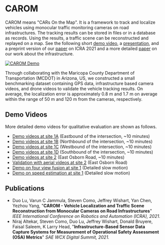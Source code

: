# CAROM

CAROM means "CARs On the Map". It is a framework to track and localize vehicles using monocular traffic monitoring cameras on road infrastructures. The tracking results can be stored in files or in a database as records. Using the results, a traffic scene can be reconstructed and replayed on a map. See the following short [demo video](https://youtu.be/2OQ2Pf1BeHc), a [presentation](https://youtu.be/rbA0ppKy9Dc), and a preprint version of our [paper](https://arxiv.org/abs/2104.00893) on ICRA 2021 and a more detailed [paper](https://www.researchgate.net/profile/Jeffrey-Wishart/publication/350640893_Infrastructure-Based_Sensor_Data_Capture_Systems_for_Measurement_of_Operational_Safety_Assessment_OSA_Metrics/links/606b966c92851c91b1a6c16b/Infrastructure-Based-Sensor-Data-Capture-Systems-for-Measurement-of-Operational-Safety-Assessment-OSA-Metrics.pdf) on our work about the infrastructure.

[![CAROM Demo](https://img.youtube.com/vi/2OQ2Pf1BeHc/0.jpg)](https://youtu.be/2OQ2Pf1BeHc)

Through collaborating with the Maricopa County Department of Transportation (MCDOT) in Arizona, US, we constructed a small benchmarking dataset containing GPS data, infrastructure based camera videos, and drone videos to validate the vehicle tracking results. On average, the localization error is approximately 0.8 m and 1.7 m on average within the range of 50 m and 120 m from the cameras, respectively. 

## Demo Videos

More detailed demo videos for qualitative evaluation are shown as follows.

* [Demo videos at site 1A](https://youtu.be/pKGxqBnaGAk) (Eastbound of the intersection, ~10 minutes)
* [Demo videos at site 1B](https://youtu.be/79ZrOIpRCN0) (Northbound of the intersection, ~10 minutes)
* [Demo videos at site 1C](https://youtu.be/aFRLNki1Sq0) (Westbound of the intersection, ~10 minutes)
* [Demo videos at site 1D](https://youtu.be/pMOLFDCAGI4) (Southbound of the intersection, ~10 minutes)
* [Demo videos at site 2](https://youtu.be/cR5G8N1hxko) (East Osborn Road, ~10 minutes)
* [Validation with aerial videos at site 2](https://youtu.be/Z6AY0bTjV-4) (East Osborn Road)
* [Demo on four view fusion at site 1](https://youtu.be/eQwW7ZCzwtU) (Detailed slow motion)
* [Demo on speed estimation at site 1](https://youtu.be/8jOseFxUxsI) (Detailed slow motion)

## Publications

* Duo Lu, Varun C Jammula, Steven Como, Jeffrey Wishart, Yan Chen, Yezhou Yang, "**CAROM - Vehicle Localization and Traffic Scene Reconstruction from Monocular Cameras on Road Infrastructures**" *IEEE International Conference on Robotics and Automation (ICRA), 2021.*
* Niraj Altekar, Steven Como, Duo Lu, Jeffrey Wishart, Donald Bruyere, Faisal Saleem, K Larry Head, "**Infrastructure-Based Sensor Data Capture Systems for Measurement of Operational Safety Assessment (OSA) Metrics**" *SAE WCX Digital Summit, 2021.*
